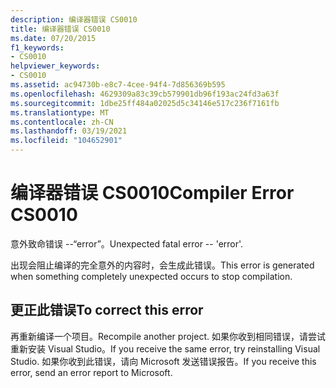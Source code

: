 ```yaml
---
description: 编译器错误 CS0010
title: 编译器错误 CS0010
ms.date: 07/20/2015
f1_keywords:
- CS0010
helpviewer_keywords:
- CS0010
ms.assetid: ac94730b-e8c7-4cee-94f4-7d856369b595
ms.openlocfilehash: 4629309a83c39cb579901db96f193ac24fd3a63f
ms.sourcegitcommit: 1dbe25ff484a02025d5c34146e517c236f7161fb
ms.translationtype: MT
ms.contentlocale: zh-CN
ms.lasthandoff: 03/19/2021
ms.locfileid: "104652901"
---
```

# <a name="compiler-error-cs0010"></a><span data-ttu-id="d4a46-103">编译器错误 CS0010</span><span class="sxs-lookup"><span data-stu-id="d4a46-103">Compiler Error CS0010</span></span>

<span data-ttu-id="d4a46-104">意外致命错误 --“error”。</span><span class="sxs-lookup"><span data-stu-id="d4a46-104">Unexpected fatal error -- 'error'.</span></span>  
  
 <span data-ttu-id="d4a46-105">出现会阻止编译的完全意外的内容时，会生成此错误。</span><span class="sxs-lookup"><span data-stu-id="d4a46-105">This error is generated when something completely unexpected occurs to stop compilation.</span></span>  
  
## <a name="to-correct-this-error"></a><span data-ttu-id="d4a46-106">更正此错误</span><span class="sxs-lookup"><span data-stu-id="d4a46-106">To correct this error</span></span>  
  
<span data-ttu-id="d4a46-107">再重新编译一个项目。</span><span class="sxs-lookup"><span data-stu-id="d4a46-107">Recompile another project.</span></span> <span data-ttu-id="d4a46-108">如果你收到相同错误，请尝试重新安装 Visual Studio。</span><span class="sxs-lookup"><span data-stu-id="d4a46-108">If you receive the same error, try reinstalling Visual Studio.</span></span> <span data-ttu-id="d4a46-109">如果你收到此错误，请向 Microsoft 发送错误报告。</span><span class="sxs-lookup"><span data-stu-id="d4a46-109">If you receive this error, send an error report to Microsoft.</span></span>  
